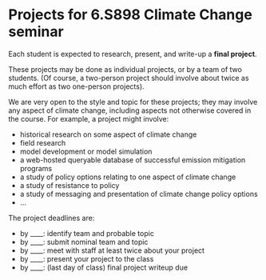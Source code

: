 # Projects for 6.S898 Climate Change seminar

Each student is expected to research, present, and write-up a **final project**.

These projects may be done as individual projects, or by a team of two students.
(Of course, a two-person project should involve about twice as much effort as two
one-person projects).

We are very open to the style and topic for these projects; they may involve any
aspect of climate change, including aspects not otherwise covered in the course.
For example, a project might involve:
* historical research on some aspect of climate change
* field research
* model development or model simulation
* a web-hosted queryable database of successful emission mitigation programs
* a study of policy options relating to one aspect of climate change
* a study of resistance to policy
* a study of messaging and presentation of climate change policy options
* ...

The project deadlines are:
* by ____: identify team and probable topic
* by ____: submit nominal team and topic
* by ____: meet with staff at least twice about your project
* by ____: present your project to the class
* by ____: (last day of class) final project writeup due






